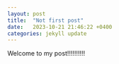 ```yaml
---
layout: post
title:  "Not first post"
date:   2023-10-21 21:46:22 +0400
categories: jekyll update
---
```

Welcome to my post!!!!!!!!!!
